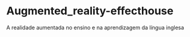 # Augmented_reality-effecthouse
A realidade aumentada no ensino e na aprendizagem da língua inglesa

